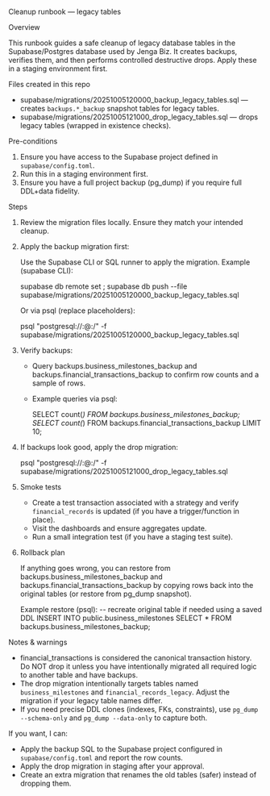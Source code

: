 Cleanup runbook — legacy tables

Overview

This runbook guides a safe cleanup of legacy database tables in the Supabase/Postgres database used by Jenga Biz. It creates backups, verifies them, and then performs controlled destructive drops. Apply these in a staging environment first.

Files created in this repo

- supabase/migrations/20251005120000_backup_legacy_tables.sql — creates `backups.*_backup` snapshot tables for legacy tables.
- supabase/migrations/20251005121000_drop_legacy_tables.sql — drops legacy tables (wrapped in existence checks).

Pre-conditions

1. Ensure you have access to the Supabase project defined in `supabase/config.toml`.
2. Run this in a staging environment first.
3. Ensure you have a full project backup (pg_dump) if you require full DDL+data fidelity.

Steps

1) Review the migration files locally. Ensure they match your intended cleanup.

2) Apply the backup migration first:

   Use the Supabase CLI or SQL runner to apply the migration. Example (supabase CLI):

   supabase db remote set <your-connection> ; supabase db push --file supabase/migrations/20251005120000_backup_legacy_tables.sql

   Or via psql (replace placeholders):

   psql "postgresql://<user>:<pass>@<host>:<port>/<db>" -f supabase/migrations/20251005120000_backup_legacy_tables.sql

3) Verify backups:

   - Query backups.business_milestones_backup and backups.financial_transactions_backup to confirm row counts and a sample of rows.
   - Example queries via psql:

     SELECT count(*) FROM backups.business_milestones_backup;
     SELECT count(*) FROM backups.financial_transactions_backup LIMIT 10;

4) If backups look good, apply the drop migration:

   psql "postgresql://<user>:<pass>@<host>:<port>/<db>" -f supabase/migrations/20251005121000_drop_legacy_tables.sql

5) Smoke tests

   - Create a test transaction associated with a strategy and verify `financial_records` is updated (if you have a trigger/function in place).
   - Visit the dashboards and ensure aggregates update.
   - Run a small integration test (if you have a staging test suite).

6) Rollback plan

   If anything goes wrong, you can restore from backups.business_milestones_backup and backups.financial_transactions_backup by copying rows back into the original tables (or restore from pg_dump snapshot).

   Example restore (psql):
     -- recreate original table if needed using a saved DDL
     INSERT INTO public.business_milestones SELECT * FROM backups.business_milestones_backup;

Notes & warnings

- financial_transactions is considered the canonical transaction history. Do NOT drop it unless you have intentionally migrated all required logic to another table and have backups.
- The drop migration intentionally targets tables named `business_milestones` and `financial_records_legacy`. Adjust the migration if your legacy table names differ.
- If you need precise DDL clones (indexes, FKs, constraints), use `pg_dump --schema-only` and `pg_dump --data-only` to capture both.

If you want, I can:
- Apply the backup SQL to the Supabase project configured in `supabase/config.toml` and report the row counts.
- Apply the drop migration in staging after your approval.
- Create an extra migration that renames the old tables (safer) instead of dropping them.

